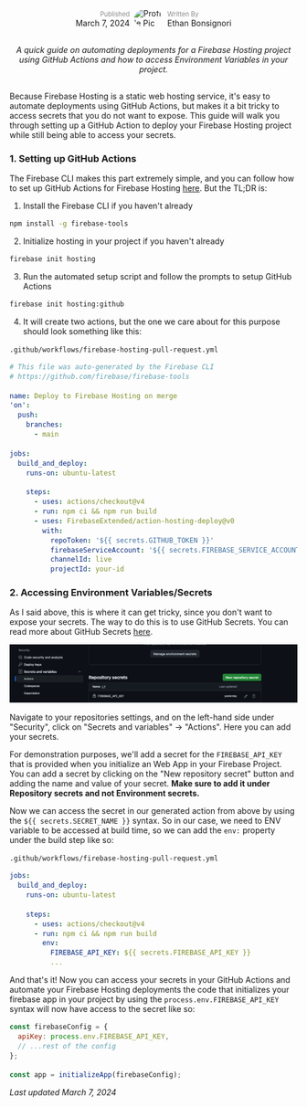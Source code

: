 <div style='display: flex; justify-content: center; align-items: center;'>
  <div style='padding-right: 8px; text-align: right;'>
    <span style='font-size: 0.8em; opacity: 0.5;'>Published</span>
    <br />
    March 7, 2024
  </div>
    <img alt='Profile Pic' src='https://i.imgur.com/k0Py8Ex.jpg?1' height='auto' width='50' style='border-radius: 50%;' />
  <div style='padding-left: 8px'>
    <span style='font-size: 0.8em; opacity: 0.5;'>Written By</span>
    <br />
    Ethan Bonsignori
  </div>
</div>

<div style='text-align: center; font-style: italic; margin: 30px 0;'>
A quick guide on automating deployments for a Firebase Hosting project using GitHub Actions and how to access Environment Variables in your project.
</div>

Because Firebase Hosting is a static web hosting service, it's easy to automate deployments using GitHub Actions, but makes it a bit tricky to access secrets that you do not want to expose. This guide will walk you through setting up a GitHub Action to deploy your Firebase Hosting project while still being able to access your secrets.

### 1. Setting up GitHub Actions

The Firebase CLI makes this part extremely simple, and you can follow how to set up GitHub Actions for Firebase Hosting [here](https://firebase.google.com/docs/hosting/github-integration). But the TL;DR is:

1. Install the Firebase CLI if you haven't already

```bash
npm install -g firebase-tools
```

2. Initialize hosting in your project if you haven't already

```bash
firebase init hosting
```

3. Run the automated setup script and follow the prompts to setup GitHub Actions

```bash
firebase init hosting:github
```

4. It will create two actions, but the one we care about for this purpose should look something like this:

`.github/workflows/firebase-hosting-pull-request.yml`

```yaml
# This file was auto-generated by the Firebase CLI
# https://github.com/firebase/firebase-tools

name: Deploy to Firebase Hosting on merge
'on':
  push:
    branches:
      - main

jobs:
  build_and_deploy:
    runs-on: ubuntu-latest

    steps:
      - uses: actions/checkout@v4
      - run: npm ci && npm run build
      - uses: FirebaseExtended/action-hosting-deploy@v0
        with:
          repoToken: '${{ secrets.GITHUB_TOKEN }}'
          firebaseServiceAccount: '${{ secrets.FIREBASE_SERVICE_ACCOUNT_XYZ }}'
          channelId: live
          projectId: your-id
```

### 2. Accessing Environment Variables/Secrets

As I said above, this is where it can get tricky, since you don't want to expose your secrets. The way to do this is to use GitHub Secrets. You can read more about GitHub Secrets [here](https://docs.github.com/en/actions/reference/encrypted-secrets).

<img class="blog-screenshot" src="../images/blogs/4/secrets-actions.png" alt="secrets and variables -> actions">

Navigate to your repositories settings, and on the left-hand side under "Security", click on "Secrets and variables" -> "Actions". Here you can add your secrets.

For demonstration purposes, we'll add a secret for the `FIREBASE_API_KEY` that is provided when you initialize an Web App in your Firebase Project. You can add a secret by clicking on the "New repository secret" button and adding the name and value of your secret. **Make sure to add it under Repository secrets and not Environment secrets.**

Now we can access the secret in our generated action from above by using the `${{ secrets.SECRET_NAME }}` syntax. So in our case, we need to ENV variable to be accessed at build time, so we can add the `env:` property under the build step like so:

`.github/workflows/firebase-hosting-pull-request.yml`

```yaml
jobs:
  build_and_deploy:
    runs-on: ubuntu-latest

    steps:
      - uses: actions/checkout@v4
      - run: npm ci && npm run build
        env:
          FIREBASE_API_KEY: ${{ secrets.FIREBASE_API_KEY }}
          ...
```

And that's it! Now you can access your secrets in your GitHub Actions and automate your Firebase Hosting deployments the code that initializes your firebase app in your project by using the `process.env.FIREBASE_API_KEY` syntax will now have access to the secret like so:

```javascript
const firebaseConfig = {
  apiKey: process.env.FIREBASE_API_KEY,
  // ...rest of the config
};

const app = initializeApp(firebaseConfig);
```

_Last updated March 7, 2024_
